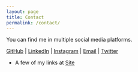 ```yaml
---
layout: page
title: Contact
permalink: /contact/
---
```


You can find me in multiple social media platforms.

[GitHub](https://github.com/manisaiprasad/) | [LinkedIn](https://www.linkedin.com/in/manisaiprasad/) | [Instagram](https://www.instagram.com/mmanisai) | [Email](mailto:manisaiprasadam@gmail.com) | [Twitter](https://www.twitter.com/mmanisaiprasad)

- A few of my links at [Site](https://manisaiprasad.ninja)

